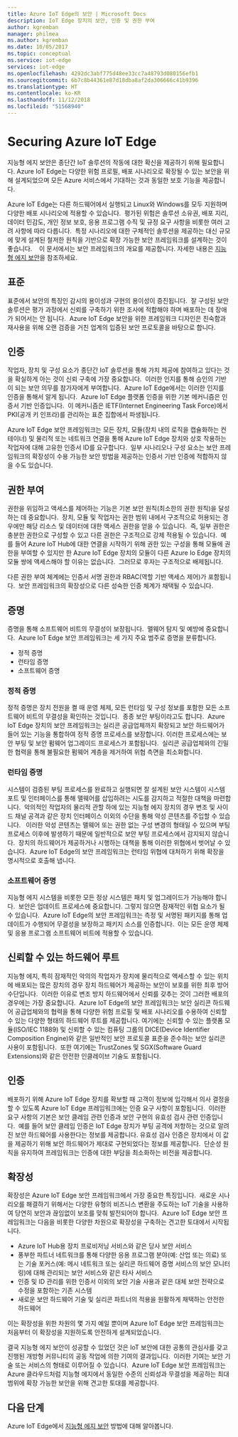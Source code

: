 ```yaml
---
title: Azure IoT Edge의 보안 | Microsoft Docs
description: IoT Edge 장치의 보안, 인증 및 권한 부여
author: kgremban
manager: philmea
ms.author: kgremban
ms.date: 10/05/2017
ms.topic: conceptual
ms.service: iot-edge
services: iot-edge
ms.openlocfilehash: 4292dc3abf775d48ee33cc7a48793d080156efb1
ms.sourcegitcommit: 6b7c8b44361e87d18dba8af2da306666c41b9396
ms.translationtype: HT
ms.contentlocale: ko-KR
ms.lasthandoff: 11/12/2018
ms.locfileid: "51568940"
---
```

# <a name="securing-azure-iot-edge"></a>Securing Azure IoT Edge

지능형 에지 보안은 종단간 IoT 솔루션의 작동에 대한 확신을 제공하기 위해 필요합니다. Azure IoT Edge는 다양한 위험 프로필, 배포 시나리오로 확장될 수 있는 보안을 위해 설계되었으며 모든 Azure 서비스에서 기대하는 것과 동일한 보호 기능을 제공합니다.

Azure IoT Edge는 다른 하드웨어에서 실행되고 Linux와 Windows를 모두 지원하며 다양한 배포 시나리오에 적용할 수 있습니다.  평가된 위험은 솔루션 소유권, 배포 지리, 데이터 민감도, 개인 정보 보호, 응용 프로그램 수직 및 규정 요구 사항을 비롯한 여러 고려 사항에 따라 다릅니다.  특정 시나리오에 대한 구체적인 솔루션을 제공하는 대신 규모에 맞게 설계된 철저한 원칙을 기반으로 확장 가능한 보안 프레임워크를 설계하는 것이 좋습니다. 
 
이 문서에서는 보안 프레임워크의 개요를 제공합니다. 자세한 내용은 [지능형 에지 보안](https://azure.microsoft.com/blog/securing-the-intelligent-edge/)을 참조하세요.

## <a name="standards"></a>표준

표준에서 보안의 특징인 감시의 용이성과 구현의 용이성이 증진됩니다.  잘 구성된 보안 솔루션은 평가 과정에서 신뢰를 구축하기 위한 조사에 적합해야 하며 배포하는 데 장애가 되어서는 안 됩니다.  Azure IoT Edge 보안을 위한 프레임워크 디자인은 친숙함과 재사용을 위해 오랜 검증을 거친 업계의 입증된 보안 프로토콜을 바탕으로 합니다. 

## <a name="authentication"></a>인증

작업자, 장치 및 구성 요소가 종단간 IoT 솔루션을 통해 가치 제공에 참여하고 있다는 것을 확실하게 아는 것이 신뢰 구축에 가장 중요합니다.  이러한 인지를 통해 승인의 기반이 되는 보안 의무를 참가자에게 부여합니다.  Azure IoT Edge에서는 이러한 인지를 인증을 통해서 알게 됩니다.  Azure IoT Edge 플랫폼 인증을 위한 기본 메커니즘은 인증서 기반 인증입니다.  이 메커니즘은 IETF(Internet Engineering Task Force)에서 PKI(공개 키 인프라)를 관리하는 표준 집합에서 파생됩니다.     

Azure IoT Edge 보안 프레임워크는 모든 장치, 모듈(장치 내의 로직을 캡슐화하는 컨테이너) 및 물리적 또는 네트워크 연결을 통해 Azure IoT Edge 장치와 상호 작용하는 작업자에 대해 고유한 인증서 ID를 요구합니다.  일부 시나리오나 구성 요소는 보안 프레임워크의 확장성이 수용 가능한 보안 방법을 제공하는 인증서 기반 인증에 적합하지 않을 수도 있습니다. 

## <a name="authorization"></a>권한 부여

권한을 위임하고 액세스를 제어하는 ​​기능은 기본 보안 원칙(최소한의 권한 원칙)을 달성하는 데 중요합니다.  장치, 모듈 및 작업자는 권한 범위 내에서 구조적으로 허용되는 경우에만 해당 리소스 및 데이터에 대한 액세스 권한을 얻을 수 있습니다.  즉, 일부 권한은 충분한 권한으로 구성할 수 있고 다른 권한은 구조적으로 강제 적용될 수 있습니다.  예를 들어 Azure IoT Hub에 대한 연결을 시작하기 위해 권한 있는 구성을 통해 모듈에 권한을 부여할 수 있지만 한 Azure IoT Edge 장치의 모듈이 다른 Azure Io Edge 장치의 모듈 쌍에 액세스해야 할 이유는 없습니다.  그러므로 후자는 구조적으로 배제됩니다. 

다른 권한 부여 체계에는 인증서 서명 권한과 RBAC(역할 기반 액세스 제어)가 포함됩니다.  보안 프레임워크의 확장성으로 다른 성숙한 인증 체계가 채택될 수 있습니다. 

## <a name="attestation"></a>증명

증명을 통해 소프트웨어 비트의 무결성이 보장됩니다.  맬웨어 탐지 및 예방에 중요합니다.  Azure IoT Edge 보안 프레임워크는 세 가지 주요 범주로 증명을 분류합니다.

* 정적 증명
* 런타임 증명
* 소프트웨어 증명

### <a name="static-attestation"></a>정적 증명

정적 증명은 장치 전원을 켤 때 운영 체제, 모든 런타임 및 구성 정보를 포함한 모든 소프트웨어 비트의 무결성을 확인하는 것입니다.  종종 보안 부팅이라고도 합니다.  Azure IoT Edge 장치의 보안 프레임워크는 실리콘 공급업체까지 확장되고 보안 하드웨어가 들어 있는 기능을 통합하여 정적 증명 프로세스를 보장합니다. 이러한 프로세스에는 보안 부팅 및 보안 펌웨어 업그레이드 프로세스가 포함됩니다.  실리콘 공급업체와의 긴밀한 협력을 통해 불필요한 펌웨어 계층을 제거하여 위협 측면을 최소화합니다. 

### <a name="runtime-attestation"></a>런타임 증명

시스템이 검증된 부팅 프로세스를 완료하고 실행되면 잘 설계된 보안 시스템이 시스템 포트 및 인터페이스를 통해 맬웨어를 삽입하려는 시도를 감지하고 적절한 대책을 마련합니다.  악의적인 작업자의 물리적 관할 하에 있는 지능형 에지 장치의 경우 변조 및 사이드 채널 공격과 같은 장치 인터페이스 이외의 수단을 통해 악성 콘텐츠를 주입할 수 있습니다.   이러한 악성 콘텐츠는 맬웨어 또는 권한 없는 구성 변경의 형태일 수 있으며 부팅 프로세스 이후에 발생하기 때문에 일반적으로 보안 부팅 프로세스에서 감지되지 않습니다.  장치의 하드웨어가 제공하거나 시행하는 대책을 통해 이러한 위협에서 벗어날 수 있습니다.  Azure IoT Edge의 보안 프레임워크는 런타임 위협에 대처하기 위해 확장을 명시적으로 호출해 냅니다.     

### <a name="software-attestation"></a>소프트웨어 증명

지능형 에지 시스템을 비롯한 모든 정상 시스템은 패치 및 업그레이드가 가능해야 합니다.  보안은 업데이트 프로세스에 중요합니다. 그렇지 않으면 잠재적인 위협 요소가 될 수 있습니다.  Azure IoT Edge의 보안 프레임워크는 측정 및 서명된 패키지를 통해 업데이트가 수행되어 무결성을 보장하고 패키지 소스를 인증합니다.  이는 모든 운영 체제 및 응용 프로그램 소프트웨어 비트에 적용할 수 있습니다. 

## <a name="hardware-root-of-trust"></a>신뢰할 수 있는 하드웨어 루트

지능형 에지, 특히 잠재적인 악의의 작업자가 장치에 물리적으로 액세스할 수 있는 위치에 배포되는 많은 장치의 경우 장치 하드웨어가 제공하는 보안이 보호를 위한 최후 방어 수단입니다.  이러한 이유로 변조 방지 하드웨어에서 신뢰를 갖추는 것이 그러한 배포의 경우에는 가장 중요합니다.  Azure IoT Edge의 보안 프레임워크는 보안 실리콘 하드웨어 공급업체와의 협력을 통해 다양한 위험 프로필 및 배포 시나리오를 수용하여 신뢰할 수 있는 다양한 형태의 하드웨어 루트를 제공합니다. 여기에는 신뢰할 수 있는 플랫폼 모듈(ISO/IEC 11889) 및 신뢰할 수 있는 컴퓨팅 그룹의 DICE(Device Identifier Composition Engine)와 같은 일반적인 보안 프로토콜 표준을 준수하는 보안 실리콘 사용이 포함됩니다.  또한 여기에는 TrustZones 및 SGX(Software Guard Extensions)와 같은 안전한 인클레이브 기술도 포함됩니다. 

## <a name="certification"></a>인증

배포하기 위해 Azure IoT Edge 장치를 확보할 때 고객이 정보에 입각해서 의사 결정을 할 수 있도록 Azure IoT Edge 프레임워크에는 인증 요구 사항이 포함됩니다.  이러한 요구 사항의 기본은 보안 클레임 관련 인증과 보안 구현의 유효성 검사 관련 인증입니다.  예를 들어 보안 클레임 인증은 IoT Edge 장치가 부팅 공격에 저항하는 것으로 알려진 보안 하드웨어를 사용한다는 정보를 제공합니다. 유효성 검사 인증은 장치에서 이 값을 제공하기 위해 보안 하드웨어가 제대로 구현되었다는 정보를 제공합니다.  단순성 원칙을 유지하여 프레임워크는 인증에 대한 부담을 최소화하는 비전을 제공합니다.   

## <a name="extensibility"></a>확장성

확장성은 Azure IoT Edge 보안 프레임워크에서 가장 중요한 특징입니다.  새로운 시나리오를 해결하기 위해서는 다양한 유형의 비즈니스 변환을 주도하는 IoT 기술을 사용하여 당연히 보안과 끊임없이 보조를 맞춰 발전되어야 합니다.  Azure IoT Edge 보안 프레임워크는 다음을 비롯한 다양한 차원으로 확장성을 구축하는 견고한 토대에서 시작됩니다. 

* Azure IoT Hub용 장치 프로비저닝 서비스와 같은 당사 보안 서비스
* 풍부한 파트너 네트워크를 통해 다양한 응용 프로그램 분야(예: 산업 또는 의료) 또는 기술 포커스(예: 메시 네트워크 또는 실리콘 하드웨어 증명 서비스의 보안 모니터링)에 대해 관리되는 보안 서비스와 같은 타사 서비스
* 인증 및 ID 관리를 위한 인증서 이외의 보안 기술 사용과 같은 대체 보안 전략으로 수정을 포함하는 기존 시스템
* 새로운 보안 하드웨어 기술 및 실리콘 파트너의 적용을 원활하게 채택하는 안전한 하드웨어

이는 확장성을 위한 차원의 몇 가지 예일 뿐이며 Azure IoT Edge 보안 프레임워크는 처음부터 이 확장성을 지원하도록 안전하게 설계되었습니다. 

결국 지능형 에지 보안이 성공할 수 있었던 것은 IoT 보안에 대한 공통의 관심사를 갖고 진행된 개방형 커뮤니티의 공동 작업에 의한 기여의 결과입니다.  이러한 기여는 보안 기술 또는 서비스의 형태로 이루어질 수 있습니다.  Azure IoT Edge 보안 프레임워크는 Azure 클라우드처럼 지능형 에지에서 동일한 수준의 신뢰성과 무결성을 제공하는 최대 범위에 확장 가능한 보안을 위해 견고한 토대를 제공합니다.  

## <a name="next-steps"></a>다음 단계

Azure IoT Edge에서 [지능형 에지 보안](https://azure.microsoft.com/blog/securing-the-intelligent-edge/) 방법에 대해 알아봅니다.
